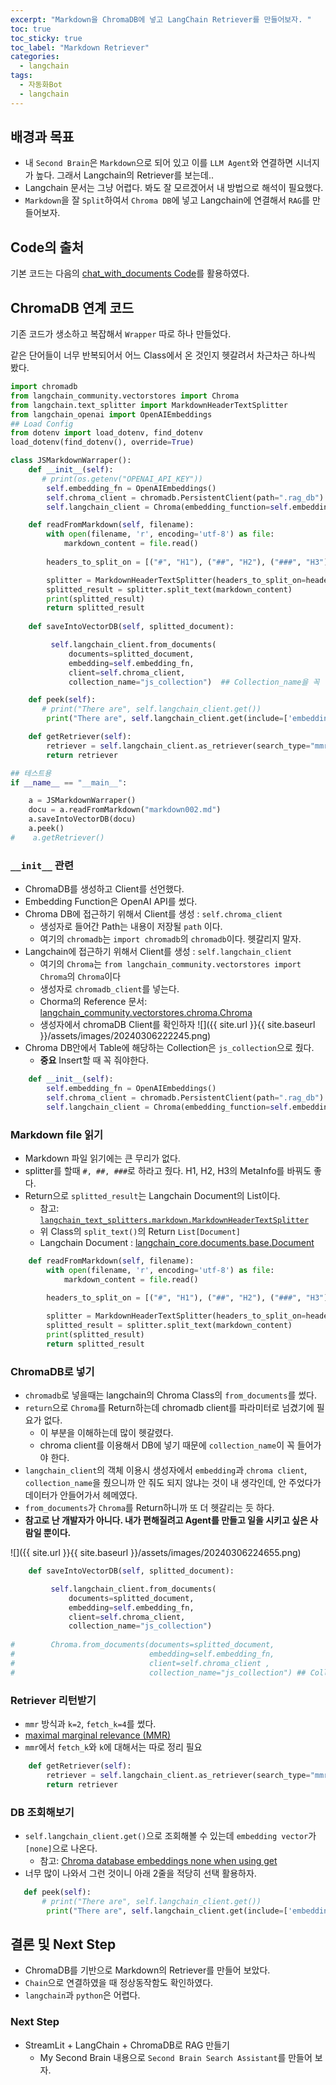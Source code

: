 ```yaml
---
excerpt: "Markdown을 ChromaDB에 넣고 LangChain Retriever를 만들어보자. "
toc: true
toc_sticky: true
toc_label: "Markdown Retriever"
categories:
  - langchain
tags:
  - 자동화Bot
  - langchain
---
```


## 배경과 목표

- 내 `Second Brain`은 `Markdown`으로 되어 있고 이를 `LLM Agent`와 연결하면 시너지가 높다. 그래서 Langchain의 Retriever를 보는데..
- Langchain 문서는 그냥 어렵다. 봐도 잘 모르겠어서 내 방법으로 해석이 필요했다.
- `Markdown`을 잘 `Split`하여서 `Chroma DB`에 넣고 Langchain에 연결해서 `RAG`를 만들어보자.

## Code의 출처

기본 코드는 다음의 [chat_with_documents Code](https://github.com/langchain-ai/streamlit-agent/blob/main/streamlit_agent/chat_with_documents.py)를 활용하였다.

## ChromaDB 연계 코드

기존 코드가 생소하고 복잡해서 `Wrapper` 따로 하나 만들었다.

같은 단어들이 너무 반복되어서 어느 Class에서 온 것인지 헷갈려서 차근차근 하나씩 봤다.

```python
import chromadb
from langchain_community.vectorstores import Chroma
from langchain.text_splitter import MarkdownHeaderTextSplitter
from langchain_openai import OpenAIEmbeddings
## Load Config
from dotenv import load_dotenv, find_dotenv
load_dotenv(find_dotenv(), override=True)

class JSMarkdownWarraper():
    def __init__(self):
       # print(os.getenv("OPENAI_API_KEY"))        
        self.embedding_fn = OpenAIEmbeddings()
        self.chroma_client = chromadb.PersistentClient(path=".rag_db")
        self.langchain_client = Chroma(embedding_function=self.embedding_fn, client=self.chroma_client, collection_name="js_collection")

    def readFromMarkdown(self, filename):
        with open(filename, 'r', encoding='utf-8') as file:
            markdown_content = file.read()
        
        headers_to_split_on = [("#", "H1"), ("##", "H2"), ("###", "H3")]

        splitter = MarkdownHeaderTextSplitter(headers_to_split_on=headers_to_split_on)
        splitted_result = splitter.split_text(markdown_content)
        print(splitted_result)
        return splitted_result
    
    def saveIntoVectorDB(self, splitted_document):

         self.langchain_client.from_documents(
             documents=splitted_document,
             embedding=self.embedding_fn,
             client=self.chroma_client,
             collection_name="js_collection")  ## Collection_name을 꼭 넣어야한다.

    def peek(self):
       # print("There are", self.langchain_client.get())
        print("There are", self.langchain_client.get(include=['embeddings', 'documents', 'metadatas']))

    def getRetriever(self):
        retriever = self.langchain_client.as_retriever(search_type="mmr", search_kwargs={"k": 2, "fetch_k": 4})
        return retriever

## 테스트용
if __name__ == "__main__":

    a = JSMarkdownWarraper()
    docu = a.readFromMarkdown("markdown002.md")
    a.saveIntoVectorDB(docu)
    a.peek()
#    a.getRetriever()
```

### `__init__` 관련

- ChromaDB를 생성하고 Client를 선언했다.
- Embedding Function은 OpenAI API를 썼다.
- Chroma DB에 접근하기 위해서 Client를 생성 : `self.chroma_client`
  - 생성자로 들어간 Path는 내용이 저장될 `path` 이다.
  - 여기의 `chromadb`는 `import chromadb`의 `chromadb`이다. 헷갈리지 말자.
- Langchain에 접근하기 위해서 Client를 생성 : `self.langchain_client`
  - 여기의 `Chroma`는 `from langchain_community.vectorstores import Chroma`의 `Chroma`이다
  - 생성자로 `chromadb_client`를 넣는다.
  - Chorma의 Reference 문서: [langchain_community.vectorstores.chroma.Chroma](https://api.python.langchain.com/en/latest/vectorstores/langchain_community.vectorstores.chroma.Chroma.html)
  - 생성자에서 chromaDB Client를 확인하자
![]({{ site.url }}{{ site.baseurl }}/assets/images/20240306222245.png)
- Chroma DB안에서 Table에 해당하는 Collection은 `js_collection`으로 줬다.
  - **중요** Insert할 때 꼭 줘야한다.

```python
    def __init__(self):
        self.embedding_fn = OpenAIEmbeddings()
        self.chroma_client = chromadb.PersistentClient(path=".rag_db")
        self.langchain_client = Chroma(embedding_function=self.embedding_fn, client=self.chroma_client, collection_name="js_collection")
```

### Markdown file 읽기

- Markdown 파일 읽기에는 큰 무리가 없다.
- splitter를 할때 `#, ##, ###`로 하라고 줬다. H1, H2, H3의 MetaInfo를 바꿔도 좋다.
- Return으로 `splitted_result`는 Langchain Document의 List이다.
  - 참고: [`langchain_text_splitters.markdown.MarkdownHeaderTextSplitter`](https://api.python.langchain.com/en/latest/markdown/langchain_text_splitters.markdown.MarkdownHeaderTextSplitter.html#langchain_text_splitters.markdown.MarkdownHeaderTextSplitter)
  - 위 Class의 `split_text()`의 Return `List[Document]`
  - Langchain Document : [langchain_core.documents.base.Document](https://api.python.langchain.com/en/latest/documents/langchain_core.documents.base.Document.html#langchain_core.documents.base.Document)

```python
    def readFromMarkdown(self, filename):
        with open(filename, 'r', encoding='utf-8') as file:
            markdown_content = file.read()
        
        headers_to_split_on = [("#", "H1"), ("##", "H2"), ("###", "H3")]

        splitter = MarkdownHeaderTextSplitter(headers_to_split_on=headers_to_split_on)
        splitted_result = splitter.split_text(markdown_content)
        print(splitted_result)
        return splitted_result
```

### ChromaDB로 넣기

- `chromadb`로 넣을때는 langchain의 Chroma Class의 `from_documents`를 썼다.
- `return`으로 `Chroma`를 Return하는데 chromadb client를 파라미터로 넘겼기에 필요가 없다.
  - 이 부분을 이해하는데 많이 헷갈렸다.
  - chroma client를 이용해서 DB에 넣기 때문에 `collection_name`이 꼭 들어가야 한다.
- `langchain_client`의 객체 이용시 생성자에서 `embedding`과 `chroma client`, `collection_name`을 줬으니까 안 줘도 되지 않냐는 것이 내 생각인데, 안 주었다가 데이터가 안들어가서 헤메였다.
- `from_documents`가 `Chroma`를 Return하니까 또 더 헷갈리는 듯 하다.
- **참고로 난 개발자가 아니다. 내가 편해질려고 Agent를 만들고 일을 시키고 싶은 사람일 뿐이다.**

![]({{ site.url }}{{ site.baseurl }}/assets/images/20240306224655.png)

```python
    def saveIntoVectorDB(self, splitted_document):

         self.langchain_client.from_documents(
             documents=splitted_document,
             embedding=self.embedding_fn,
             client=self.chroma_client,
             collection_name="js_collection")
         
#        Chroma.from_documents(documents=splitted_document,
#                              embedding=self.embedding_fn,
#                              client=self.chroma_client ,
#                              collection_name="js_collection") ## Collection_name을 꼭 넣어야한다.
```

### Retriever 리턴받기

- `mmr` 방식과 `k=2`, `fetch_k=4`를 썼다.
- [maximal marginal relevance (MMR)](https://python.langchain.com/docs/modules/model_io/prompts/example_selector_types/mmr)
- `mmr`에서 `fetch_k`와 `k`에 대해서는 따로 정리 필요

```python
    def getRetriever(self):
        retriever = self.langchain_client.as_retriever(search_type="mmr", search_kwargs={"k": 2, "fetch_k": 4})
        return retriever
```

### DB 조회해보기

- `self.langchain_client.get()`으로 조회해볼 수 있는데 `embedding vector`가 `[none]`으로 나온다. 
  - 참고: [Chroma database embeddings none when using get](https://stackoverflow.com/questions/76482987/chroma-database-embeddings-none-when-using-get)
- 너무 많이 나와서 그런 것이니 아래 2줄을 적당히 선택 활용하자.

```python
   def peek(self):
       # print("There are", self.langchain_client.get())
        print("There are", self.langchain_client.get(include=['embeddings', 'documents', 'metadatas']))
```

## 결론 및 Next Step

- ChromaDB를 기반으로 Markdown의 Retriever를 만들어 보았다.
- `Chain`으로 연결하였을 때 정상동작함도 확인하였다.
- `langchain`과 `python`은 어렵다.

### Next Step

- StreamLit + LangChain + ChromaDB로 RAG 만들기
  - My Second Brain 내용으로 `Second Brain Search Assistant`를 만들어 보자.